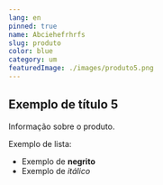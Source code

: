 ```yaml
---
lang: en
pinned: true
name: Abciehefrhrfs
slug: produto
color: blue
category: um
featuredImage: ./images/produto5.png
---
```


## Exemplo de título 5

Informação sobre o produto.

Exemplo de lista:

- Exemplo de **negrito**
- Exemplo de _itálico_
